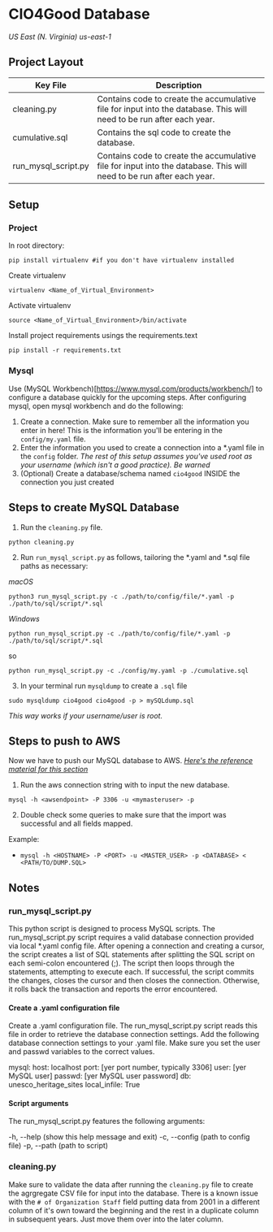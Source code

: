 # CIO4Good Database
_US East (N. Virginia) us-east-1_

## Project Layout
| Key File |  Description |
| - | - |
| cleaning.py | Contains code to create the accumulative file for input into the database. This will need to be run after each year.| 
| cumulative.sql | Contains the sql code to create the database.| 
| run_mysql_script.py | Contains code to create the accumulative file for input into the database. This will need to be run after each year. | 

## Setup 

### Project
In root directory:
```
pip install virtualenv #if you don't have virtualenv installed 
```

Create virtualenv
```
virtualenv <Name_of_Virtual_Environment>
```

Activate virtualenv
```
source <Name_of_Virtual_Environment>/bin/activate
```

Install project requirements usings the requirements.text
```
pip install -r requirements.txt
```
### Mysql
Use (MySQL Workbench)[https://www.mysql.com/products/workbench/] to configure a database quickly for the upcoming steps. After configuring mysql, open mysql workbench and do the following:

1) Create a connection. Make sure to remember all the information you enter in here! This is the information you'll be entering in the `config/my.yaml` file. 
2) Enter the information you used to create a connection into a *.yaml file in the `config` folder. _The rest of this setup assumes you've used root as your username (which isn't a good practice). Be warned_
3) (Optional) Create a database/schema named `cio4good` INSIDE the connection you just created

## Steps to create MySQL Database

1) Run the `cleaning.py` file.

```
python cleaning.py
```

2) Run `run_mysql_script.py` as follows, tailoring the *.yaml and *.sql file paths as necessary:

_macOS_
```
python3 run_mysql_script.py -c ./path/to/config/file/*.yaml -p ./path/to/sql/script/*.sql
```
_Windows_
```
python run_mysql_script.py -c ./path/to/config/file/*.yaml -p ./path/to/sql/script/*.sql
```

so
```
python run_mysql_script.py -c ./config/my.yaml -p ./cumulative.sql
```

3) In your terminal run `mysqldump` to create a `.sql` file 

```
sudo mysqldump cio4good cio4good -p > mySQLdump.sql
```
_This way works if your username/user is root._

## Steps to push to AWS
Now we have to push our MySQL database to AWS. _[Here's the reference material for this section](https://docs.aws.amazon.com/AmazonRDS/latest/UserGuide/CHAP_GettingStarted.CreatingConnecting.MySQL.html#CHAP_GettingStarted.Connecting.MySQL)_

1) Run the aws connection string with to input the new database.

```
mysql -h <awsendpoint> -P 3306 -u <mymasteruser> -p
```

2) Double check some queries to make sure that the import was successful and all fields mapped.

Example:
* `mysql -h <HOSTNAME> -P <PORT> -u <MASTER_USER> -p <DATABASE> < <PATH/TO/DUMP.SQL>`


## Notes

### run_mysql_script.py
This python script is designed to process MySQL scripts. The run_mysql_script.py script requires a valid database connection provided via local *.yaml config file. After opening a connection and creating a cursor, the script creates a list of SQL statements after splitting the SQL script on each semi-colon encountered (;). The script then loops through the statements, attempting to execute each. If successful, the script commits the changes, closes the cursor and then closes the connection. Otherwise, it rolls back the transaction and reports the error encountered.

#### Create a .yaml configuration file
Create a .yaml configuration file. The run_mysql_script.py script reads this file in order to retrieve the database connection settings. Add the following database connection settings to your .yaml file. Make sure you set the user and passwd variables to the correct values.

mysql:
  host: localhost
  port: [yer port number, typically 3306]
  user: [yer MySQL user]
  passwd: [yer MySQL user password]
  db: unesco_heritage_sites
  local_infile: True

#### Script arguments
The run_mysql_script.py features the following arguments:

-h, --help (show this help message and exit)
-c, --config (path to config file)
-p, --path (path to script)

### cleaning.py
Make sure to validate the data after running the `cleaning.py` file to create the agrgregate CSV file for input into the database. There is a known issue with the `# of Organization Staff` field putting data from 2001 in a different column of it's own toward the beginning and the rest in a duplicate column in subsequent years. Just move them over into the later column.


